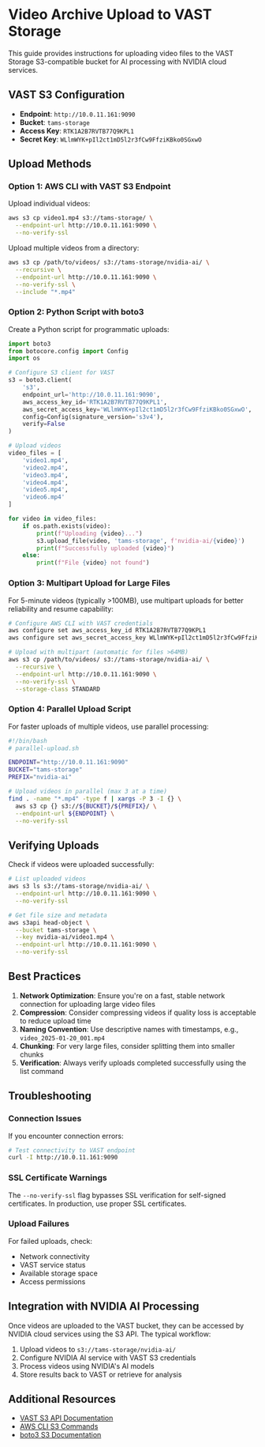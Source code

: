 # Video Archive Upload to VAST Storage

This guide provides instructions for uploading video files to the VAST Storage S3-compatible bucket for AI processing with NVIDIA cloud services.

## VAST S3 Configuration

- **Endpoint**: `http://10.0.11.161:9090`
- **Bucket**: `tams-storage`
- **Access Key**: `RTK1A2B7RVTB77Q9KPL1`
- **Secret Key**: `WLlmWYK+pIl2ct1mD5l2r3fCw9FfziKBko0SGxwO`

## Upload Methods

### Option 1: AWS CLI with VAST S3 Endpoint

Upload individual videos:
```bash
aws s3 cp video1.mp4 s3://tams-storage/ \
  --endpoint-url http://10.0.11.161:9090 \
  --no-verify-ssl
```

Upload multiple videos from a directory:
```bash
aws s3 cp /path/to/videos/ s3://tams-storage/nvidia-ai/ \
  --recursive \
  --endpoint-url http://10.0.11.161:9090 \
  --no-verify-ssl \
  --include "*.mp4"
```

### Option 2: Python Script with boto3

Create a Python script for programmatic uploads:

```python
import boto3
from botocore.config import Config
import os

# Configure S3 client for VAST
s3 = boto3.client(
    's3',
    endpoint_url='http://10.0.11.161:9090',
    aws_access_key_id='RTK1A2B7RVTB77Q9KPL1',
    aws_secret_access_key='WLlmWYK+pIl2ct1mD5l2r3fCw9FfziKBko0SGxwO',
    config=Config(signature_version='s3v4'),
    verify=False
)

# Upload videos
video_files = [
    'video1.mp4',
    'video2.mp4',
    'video3.mp4',
    'video4.mp4',
    'video5.mp4',
    'video6.mp4'
]

for video in video_files:
    if os.path.exists(video):
        print(f"Uploading {video}...")
        s3.upload_file(video, 'tams-storage', f'nvidia-ai/{video}')
        print(f"Successfully uploaded {video}")
    else:
        print(f"File {video} not found")
```

### Option 3: Multipart Upload for Large Files

For 5-minute videos (typically >100MB), use multipart uploads for better reliability and resume capability:

```bash
# Configure AWS CLI with VAST credentials
aws configure set aws_access_key_id RTK1A2B7RVTB77Q9KPL1
aws configure set aws_secret_access_key WLlmWYK+pIl2ct1mD5l2r3fCw9FfziKBko0SGxwO

# Upload with multipart (automatic for files >64MB)
aws s3 cp /path/to/videos/ s3://tams-storage/nvidia-ai/ \
  --recursive \
  --endpoint-url http://10.0.11.161:9090 \
  --no-verify-ssl \
  --storage-class STANDARD
```

### Option 4: Parallel Upload Script

For faster uploads of multiple videos, use parallel processing:

```bash
#!/bin/bash
# parallel-upload.sh

ENDPOINT="http://10.0.11.161:9090"
BUCKET="tams-storage"
PREFIX="nvidia-ai"

# Upload videos in parallel (max 3 at a time)
find . -name "*.mp4" -type f | xargs -P 3 -I {} \
  aws s3 cp {} s3://${BUCKET}/${PREFIX}/ \
  --endpoint-url ${ENDPOINT} \
  --no-verify-ssl
```

## Verifying Uploads

Check if videos were uploaded successfully:

```bash
# List uploaded videos
aws s3 ls s3://tams-storage/nvidia-ai/ \
  --endpoint-url http://10.0.11.161:9090 \
  --no-verify-ssl

# Get file size and metadata
aws s3api head-object \
  --bucket tams-storage \
  --key nvidia-ai/video1.mp4 \
  --endpoint-url http://10.0.11.161:9090 \
  --no-verify-ssl
```

## Best Practices

1. **Network Optimization**: Ensure you're on a fast, stable network connection for uploading large video files
2. **Compression**: Consider compressing videos if quality loss is acceptable to reduce upload time
3. **Naming Convention**: Use descriptive names with timestamps, e.g., `video_2025-01-20_001.mp4`
4. **Chunking**: For very large files, consider splitting them into smaller chunks
5. **Verification**: Always verify uploads completed successfully using the list command

## Troubleshooting

### Connection Issues
If you encounter connection errors:
```bash
# Test connectivity to VAST endpoint
curl -I http://10.0.11.161:9090
```

### SSL Certificate Warnings
The `--no-verify-ssl` flag bypasses SSL verification for self-signed certificates. In production, use proper SSL certificates.

### Upload Failures
For failed uploads, check:
- Network connectivity
- VAST service status
- Available storage space
- Access permissions

## Integration with NVIDIA AI Processing

Once videos are uploaded to the VAST bucket, they can be accessed by NVIDIA cloud services using the S3 API. The typical workflow:

1. Upload videos to `s3://tams-storage/nvidia-ai/`
2. Configure NVIDIA AI service with VAST S3 credentials
3. Process videos using NVIDIA's AI models
4. Store results back to VAST or retrieve for analysis

## Additional Resources

- [VAST S3 API Documentation](https://www.vastdata.com/resources)
- [AWS CLI S3 Commands](https://docs.aws.amazon.com/cli/latest/reference/s3/)
- [boto3 S3 Documentation](https://boto3.amazonaws.com/v1/documentation/api/latest/reference/services/s3.html)